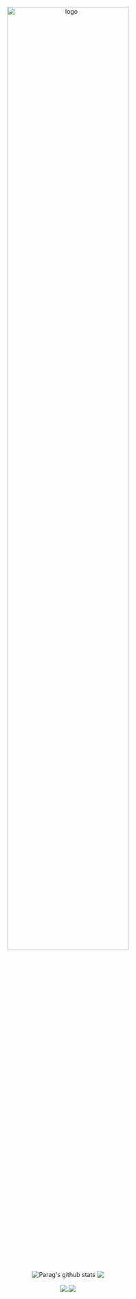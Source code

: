<p align="center">
  <img src="https://github.com/Parag357/Parag357/blob/master/logo.png" alt="logo" width="75%" height="auto">
</p>
<p align="center">
  <img align="center"src="https://github-readme-stats.vercel.app/api?username=Parag357&theme=gruvbox&show_icons=true&hide=issues&text_color=000&bg_color=f0e130&title_color=000&icon_color=832a0d" alt="Parag's github stats"> 
  <img align="center"src="https://github-readme-stats.vercel.app/api/top-langs/?username=Parag357&theme=gruvbox&text_color=000&hide=javascript&layout=compact&bg_color=f0e130&title_color=000&icon_color=832a0d"/>
</p>
<p align="center">
<a href="https://github.com/Parag357/covid-19-awareness">
  <img align="center" src="https://github-readme-stats.vercel.app/api/pin/?username=Parag357&repo=covid-19-awareness&theme=gruvbox&text_color=000&bg_color=f0e130&title_color=000&icon_color=832a0d" />
</a>
<a href="https://github.com/Parag357/Attendance-Manager">
  <img align="center" src="https://github-readme-stats.vercel.app/api/pin/?username=Parag357&repo=Attendance-Manager&theme=gruvbox&text_color=000&bg_color=f0e130&title_color=000&icon_color=832a0d" />
</a>
 </p>
